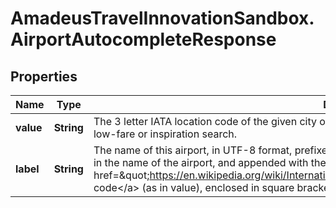 # AmadeusTravelInnovationSandbox.AirportAutocompleteResponse

## Properties
Name | Type | Description | Notes
------------ | ------------- | ------------- | -------------
**value** | **String** | The 3 letter IATA location code of the given city or airport. You can use this as an input parameter for a flight low-fare or inspiration search. | 
**label** | **String** | The name of this airport, in UTF-8 format, prefixed with the name of the city if it is not already incorporated in the name of the airport, and appended with the location&#39;s &lt;a href&#x3D;\&quot;https://en.wikipedia.org/wiki/International_Air_Transport_Association_airport_code\&quot;&gt;IATA code&lt;/a&gt; (as in value), enclosed in square brackets. | 


